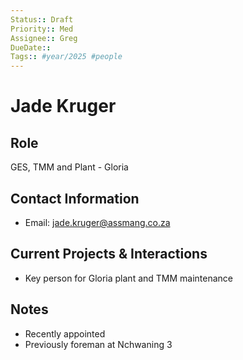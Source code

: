 ```yaml
---
Status:: Draft
Priority:: Med
Assignee:: Greg
DueDate::
Tags:: #year/2025 #people
---
```


# Jade Kruger

## Role
GES, TMM and Plant - Gloria

## Contact Information
- Email: jade.kruger@assmang.co.za

## Current Projects & Interactions
- Key person for Gloria plant and TMM maintenance

## Notes
- Recently appointed
- Previously foreman at Nchwaning 3